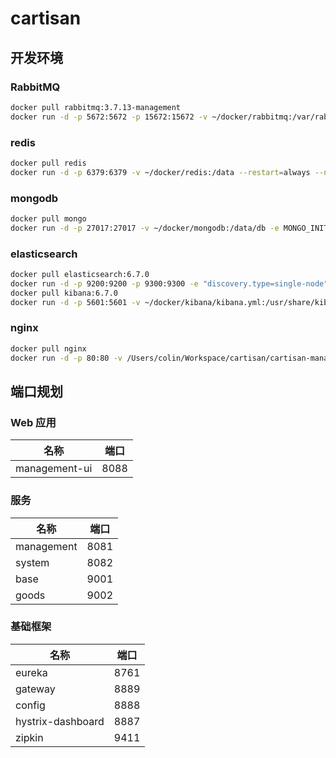 # cartisan



## 开发环境

### RabbitMQ 

```bash
docker pull rabbitmq:3.7.13-management
docker run -d -p 5672:5672 -p 15672:15672 -v ~/docker/rabbitmq:/var/rabbitmq/lib --hostname cartisan-rabbitmq -e RABBITMQ_DEFAULT_USER=rabbitmqadmin -e RABBITMQ_DEFAULT_PASS=123456 --name cartisan-rabbitmq rabbitmq:3.7.13-management 
```

### redis 

```bash
docker pull redis
docker run -d -p 6379:6379 -v ~/docker/redis:/data --restart=always --name cartisan-redis redis redis-server --appendonly yes --requirepass "123456"
```

### mongodb 

```bash
docker pull mongo
docker run -d -p 27017:27017 -v ~/docker/mongodb:/data/db -e MONGO_INITDB_ROOT_USERNAME=mongoadmin -e MONGO_INITDB_ROOT_PASSWORD=123456 --name cartisan-mongodb mongo
```

### elasticsearch 

```bash
docker pull elasticsearch:6.7.0
docker run -d -p 9200:9200 -p 9300:9300 -e "discovery.type=single-node" --name cartisan-elasticsearch elasticsearch:6.7.0
docker pull kibana:6.7.0
docker run -d -p 5601:5601 -v ~/docker/kibana/kibana.yml:/usr/share/kibana/config/kibana.yml --name cartisan-kibana kibana:6.7.0
```

### nginx

```bash
docker pull nginx
docker run -d -p 80:80 -v /Users/colin/Workspace/cartisan/cartisan-management-ui/dist:/usr/share/nginx/html --name cartisanNginx nginx
```

## 端口规划

### Web 应用

| 名称 | 端口 |
| --- | --- |
| management-ui | 8088 |

### 服务

| 名称 | 端口 |
| --- | --- |
| management | 8081 |
| system | 8082 |
| base | 9001 |
| goods | 9002 |

### 基础框架

| 名称 | 端口 |
| --- | --- |
| eureka | 8761 |
| gateway | 8889 |
| config | 8888 |
| hystrix-dashboard | 8887 |
| zipkin | 9411 |
